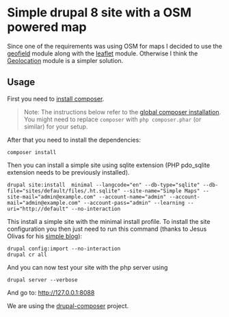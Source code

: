 # Simple drupal 8 site with a OSM powered map

Since one of the requirements was using OSM for maps I decided to use the
[geofield](https://www.drupal.org/project/geofield) module along with the
[leaflet](https://www.drupal.org/project/leaflet) module. Otherwise I think the
[Geolocation](https://www.drupal.org/project/geolocation) module is a simpler
solution.

## Usage

First you need to [install composer](https://getcomposer.org/doc/00-intro.md#installation-linux-unix-osx).

> Note: The instructions below refer to the [global composer installation](https://getcomposer.org/doc/00-intro.md#globally).
You might need to replace `composer` with `php composer.phar` (or similar) 
for your setup.

After that you need to install the dependencies:

```
composer install
```

Then you can install a simple site using sqlite extension (PHP pdo_sqlite
extension needs to be previously installed).

```
drupal site:install  minimal --langcode="en" --db-type="sqlite" --db-file="sites/default/files/.ht.sqlite" --site-name="Simple Maps" --site-mail="admin@example.com" --account-name="admin" --account-mail="admin@example.com" --account-pass="admin" --learning --uri="http://default" --no-interaction
```

This install a simple site with the minimal install profile. To install the site
configuration you then just need to run this command (thanks to Jesus Olivas
for his [simple blog](https://weknowinc.com/blog/how-install-drupal-8-existing-configuration)):

```
drupal config:import --no-interaction
drupal cr all
```

And you can now test your site with the php server using

```
drupal server --verbose
```

And go to: http://127.0.0.1:8088

We are using the [drupal-composer](https://github.com/drupal-composer/drupal-project)
project.

